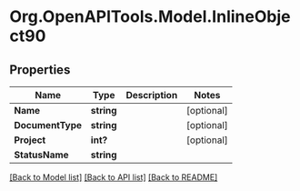 
# Org.OpenAPITools.Model.InlineObject90

## Properties

Name | Type | Description | Notes
------------ | ------------- | ------------- | -------------
**Name** | **string** |  | [optional] 
**DocumentType** | **string** |  | [optional] 
**Project** | **int?** |  | [optional] 
**StatusName** | **string** |  | 

[[Back to Model list]](../README.md#documentation-for-models)
[[Back to API list]](../README.md#documentation-for-api-endpoints)
[[Back to README]](../README.md)

